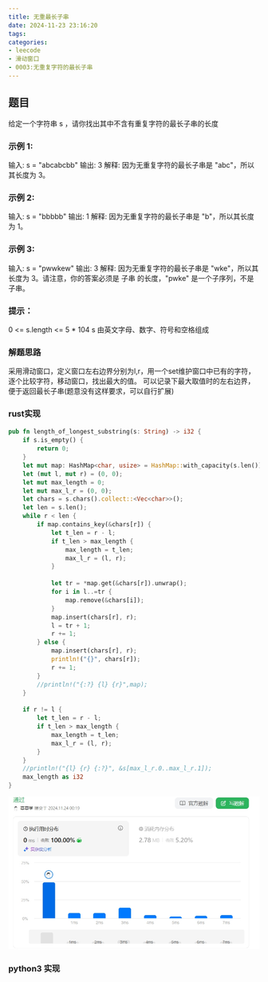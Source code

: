 ```yaml
---
title: 无重最长子串
date: 2024-11-23 23:16:20
tags:
categories:
- leecode
- 滑动窗口
- 0003:无重复字符的最长子串
---
```


## 题目
给定一个字符串 s ，请你找出其中不含有重复字符的最长子串的长度

### 示例 1:
输入: s = "abcabcbb"
输出: 3 
解释: 因为无重复字符的最长子串是 "abc"，所以其长度为 3。

### 示例 2:
输入: s = "bbbbb"
输出: 1
解释: 因为无重复字符的最长子串是 "b"，所以其长度为 1。

### 示例 3:
输入: s = "pwwkew"
输出: 3
解释: 因为无重复字符的最长子串是 "wke"，所以其长度为 3。请注意，你的答案必须是 子串 的长度，"pwke" 是一个子序列，不是子串。
 

### 提示：

0 <= s.length <= 5 * 104
s 由英文字母、数字、符号和空格组成


### 解题思路
采用滑动窗口，定义窗口左右边界分别为l,r，用一个set维护窗口中已有的字符，逐个比较字符，移动窗口，找出最大的值。
可以记录下最大取值时的左右边界，便于返回最长子串(题意没有这样要求，可以自行扩展)



### rust实现
```rust
pub fn length_of_longest_substring(s: String) -> i32 {
    if s.is_empty() {
        return 0;
    }
    let mut map: HashMap<char, usize> = HashMap::with_capacity(s.len());
    let (mut l, mut r) = (0, 0);
    let mut max_length = 0;
    let mut max_l_r = (0, 0);
    let chars = s.chars().collect::<Vec<char>>();
    let len = s.len();
    while r < len {
        if map.contains_key(&chars[r]) {
            let t_len = r - l;
            if t_len > max_length {
                max_length = t_len;
                max_l_r = (l, r);
            }

            let tr = *map.get(&chars[r]).unwrap();
            for i in l..=tr {
                map.remove(&chars[i]);
            }
            map.insert(chars[r], r);
            l = tr + 1;
            r += 1;
        } else {
            map.insert(chars[r], r);
            println!("{}", chars[r]);
            r += 1;
        }
        //println!("{:?} {l} {r}",map);
    }

    if r != l {
        let t_len = r - l;
        if t_len > max_length {
            max_length = t_len;
            max_l_r = (l, r);
        }
    }
    //println!("{l} {r} {:?}", &s[max_l_r.0..max_l_r.1]);
    max_length as i32
}
```
![rust](20241123-无重最长子串/rust.png)
### python3 实现

```python

```
